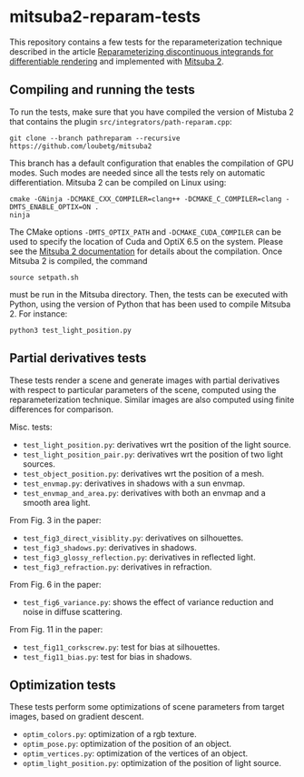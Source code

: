 # mitsuba2-reparam-tests

This repository contains a few tests for the reparameterization technique
described in the article [Reparameterizing discontinuous integrands for
differentiable rendering](https://rgl.epfl.ch/publications/Loubet2019Reparameterizing)
and implemented with [Mitsuba 2](https://github.com/loubetg/mitsuba2/tree/pathreparam).

## Compiling and running the tests

To run the tests, make sure that you have compiled the version of Mistuba 2
that contains the plugin `src/integrators/path-reparam.cpp`:

    git clone --branch pathreparam --recursive https://github.com/loubetg/mitsuba2

This branch has a default configuration that enables the compilation of GPU
modes. Such modes are needed since all the tests rely on automatic
differentiation. Mitsuba 2 can be compiled on Linux using:

    cmake -GNinja -DCMAKE_CXX_COMPILER=clang++ -DCMAKE_C_COMPILER=clang -DMTS_ENABLE_OPTIX=ON .
    ninja

The CMake options `-DMTS_OPTIX_PATH` and `-DCMAKE_CUDA_COMPILER` can be used to specify the location of
Cuda and OptiX 6.5 on the system. Please see the
[Mitsuba 2 documentation](https://mitsuba2.readthedocs.io/en/latest/src/getting_started/compiling/)
for details about the compilation. Once Mitsuba 2 is compiled, the command

    source setpath.sh

must be run in the Mitsuba directory. Then, the tests can be executed with Python, using
the version of Python that has been used to compile Mitsuba 2. For instance:

    python3 test_light_position.py

## Partial derivatives tests

These tests render a scene and generate images with partial derivatives with
respect to particular parameters of the scene, computed using the
reparameterization technique. Similar images are also computed using finite
differences for comparison.

Misc. tests:
- `test_light_position.py`: derivatives wrt the position of the light source.
- `test_light_position_pair.py`: derivatives wrt the position of two light sources.
- `test_object_position.py`: derivatives wrt the position of a mesh.
- `test_envmap.py`: derivatives in shadows with a sun envmap.
- `test_envmap_and_area.py`: derivatives with both an envmap and a smooth area light.

From Fig. 3 in the paper:
- `test_fig3_direct_visiblity.py`: derivatives on silhouettes.
- `test_fig3_shadows.py`: derivatives in shadows.
- `test_fig3_glossy_reflection.py`: derivatives in reflected light.
- `test_fig3_refraction.py`: derivatives in refraction.

From Fig. 6 in the paper:
- `test_fig6_variance.py`: shows the effect of variance reduction and noise in diffuse scattering.

From Fig. 11 in the paper:
- `test_fig11_corkscrew.py`: test for bias at silhouettes.
- `test_fig11_bias.py`: test for bias in shadows.


## Optimization tests

These tests perform some optimizations of scene parameters from target images,
based on gradient descent.

- `optim_colors.py`: optimization of a rgb texture.
- `optim_pose.py`: optimization of the position of an object.
- `optim_vertices.py`: optimization of the vertices of an object.
- `optim_light_position.py`: optimization of the position of light source.
